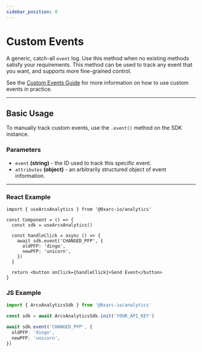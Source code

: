 ```yaml
---
sidebar_position: 8
---
```


# Custom Events

A generic, catch-all `event` log. Use this method when no existing methods
satisfy your requirements. This method can be used to track any event that you want, and supports more fine-grained control.

See the [Custom Events Guide](/guides/custom-events) for more information on how to use custom events in practice.

---

## Basic Usage

To manually track custom events, use the `.event()` method on the SDK instance.

### Parameters

- `event` **(string)** - the ID used to track this specific event.
- `attributes` **(object)** - an arbitrarily structured object of event information.

---

### React Example

```tsx
import { useArcxAnalytics } from '@0xarc-io/analytics'

const Component = () => {
  const sdk = useArcxAnalytics()

  const handleClick = async () => {
    await sdk.event('CHANGED_PFP', {
      oldPFP: 'dingo',
      newPFP: 'unicorn',
    })
  }

  return <button onClick={handleClick}>Send Event</button>
}
```

### JS Example

```ts
import { ArcxAnalyticsSdk } from '@0xarc-io/analytics'

const sdk = await ArcxAnalyticsSdk.init('YOUR_API_KEY')

await sdk.event('CHANGED_PFP', {
  oldPFP: 'dingo',
  newPFP: 'unicorn',
})
```
